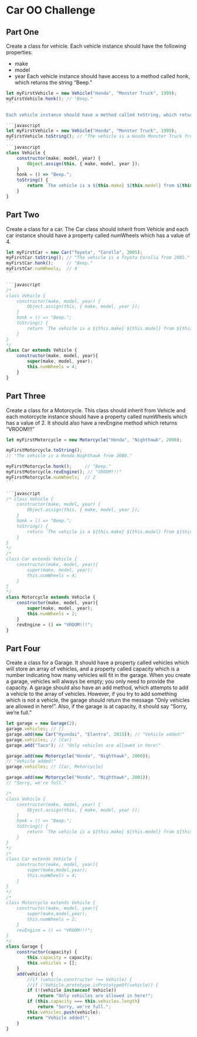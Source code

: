 # Car OO Challenge

## Part One
Create a class for vehicle. Each vehicle instance should have the following properties:
+ make
+ model
+ year
Each vehicle instance should have access to a method called honk, which returns the string “Beep.”
```javascript 
let myFirstVehicle = new Vehicle("Honda", "Monster Truck", 1999);
myFirstVehicle.honk(); // "Beep."
​```

Each vehicle instance should have a method called toString, which returns the string containing the make, model and year.

```javascript
let myFirstVehicle = new Vehicle("Honda", "Monster Truck", 1999);
myFirstVehicle.toString(); // "The vehicle is a Honda Monster Truck from 1999."
​```
```javascript
class Vehicle {
    constructor(make, model, year) {
        Object.assign(this, { make, model, year });
    }
    honk = () => "Beep.";
    toString() {
        return `The vehicle is a ${this.make} ${this.model} from ${this.year}.`;
    }
}
```

## Part Two

Create a class for a car. The Car class should inherit from Vehicle and each car instance should have a property called numWheels which has a value of 4.
```javascript
let myFirstCar = new Car("Toyota", "Corolla", 2005);
myFirstCar.toString(); // "The vehicle is a Toyota Corolla from 2005."
myFirstCar.honk();     // "Beep."
myFirstCar.numWheels;  // 4
​```

```javascript
/* 
class Vehicle {
    constructor(make, model, year) {
        Object.assign(this, { make, model, year });
    }
    honk = () => "Beep.";
    toString() {
        return `The vehicle is a ${this.make} ${this.model} from ${this.year}.`;
    }
} 
*/
class Car extends Vehicle {
    constructor(make, model, year){
        super(make, model, year);
        this.numWheels = 4;
    }
}
```

## Part Three
Create a class for a Motorcycle. This class should inherit from Vehicle and each motorcycle instance should have a property called numWheels which has a value of 2. It should also have a revEngine method which returns “VROOM!!!”
```javascript
let myFirstMotorcycle = new Motorcycle("Honda", "Nighthawk", 2000);

myFirstMotorcycle.toString();
// "The vehicle is a Honda Nighthawk from 2000."

myFirstMotorcycle.honk();     // "Beep."
myFirstMotorcycle.revEngine(); // "VROOM!!!"
myFirstMotorcycle.numWheels;  // 2
​```

```javascript
/* class Vehicle {
    constructor(make, model, year) {
        Object.assign(this, { make, model, year });
    }
    honk = () => "Beep.";
    toString() {
        return `The vehicle is a ${this.make} ${this.model} from ${this.year}.`;
    }
} 
*/
/* 
class Car extends Vehicle {
    constructor(make, model, year){
        super(make, model, year);
        this.numWheels = 4;
    }
} 
*/
class Motorcycle extends Vehicle {
    constructor(make, model, year){
        super(make, model, year);
        this.numWheels = 2;
    }
    revEngine = () => "VROOM!!!";
}
```

## Part Four

Create a class for a Garage. It should have a property called vehicles which will store an array of vehicles, and a property called capacity which is a number indicating how many vehicles will fit in the garage. When you create a garage, vehicles will always be empty; you only need to provide the capacity.
A garage should also have an add method, which attempts to add a vehicle to the array of vehicles. However, if you try to add something which is not a vehicle, the garage should return the message “Only vehicles are allowed in here!”. Also, if the garage is at capacity, it should say “Sorry, we’re full.”

```javascript
let garage = new Garage(2);
garage.vehicles; // []
garage.add(new Car("Hyundai", "Elantra", 2015)); // "Vehicle added!"
garage.vehicles; // [Car]
garage.add("Taco"); // "Only vehicles are allowed in here!"

garage.add(new Motorcycle("Honda", "Nighthawk", 2000));
// "Vehicle added!"
garage.vehicles; // [Car, Motorcycle]

garage.add(new Motorcycle("Honda", "Nighthawk", 2001));
// "Sorry, we're full."
```

```javascript
/*
class Vehicle {
    constructor(make, model, year) {
        Object.assign(this, { make, model, year });
    }
    honk = () => "Beep.";
    toString() {
        return `The vehicle is a ${this.make} ${this.model} from ${this.year}.`;
    }
}
*/
/*
class Car extends Vehicle {
    constructor(make, model, year){
        super(make,model,year);
        this.numWheels = 4;
    }
} 
*/
/*
class Motorcycle extends Vehicle {
    constructor(make, model, year){
        super(make,model,year);
        this.numWheels = 2;
    }
    revEngine = () => "VROOM!!!";
}
*/
class Garage {
    constructor(capacity) {
        this.capacity = capacity;
        this.vehicles = [];
    }
    add(vehicle) {
        //if (vehicle.constructor !== Vehicle) {
        //if (!Vehicle.prototype.isPrototypeOf(vehicle)) {
        if (!(vehicle instanceof Vehicle)) 
            return "Only vehicles are allowed in here!";
        if (this.capacity === this.vehicles.length) 
            return "Sorry, we're full.";
        this.vehicles.push(vehicle);
        return "Vehicle added!";
    }
}
```